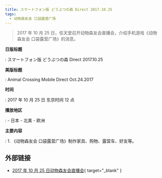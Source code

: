 ```yaml
---
title: スマートフォン版 どうぶつの森 Direct 2017.10.25
tags:
  - 动物森友会 口袋露营广场
---
```


> 2017 年 10 月 25 日，任天堂召开动物森友会直播会，介绍手机游戏《动物森友会 口袋露营广场》的消息。

**日版标题**

:   スマートフォン版 どうぶつの森 Direct 2017.10.25

**美版标题**

:   Animal Crossing Mobile Direct Oct.24.2017

**时间**

:   2017 年 10 月 25 日 东京时间 12 点

**播放地区**

:   - 日本
    - 北美
    - 欧洲

**主要内容**

:   1. 《动物森友会 口袋露营广场》制作家具、购物、露营车、好友等。

## 外部链接

- [2017 年 10 月 25 日动物森友会直播会](https://www.bilibili.com/video/BV17E41157Y1/){ target="_blank" }
